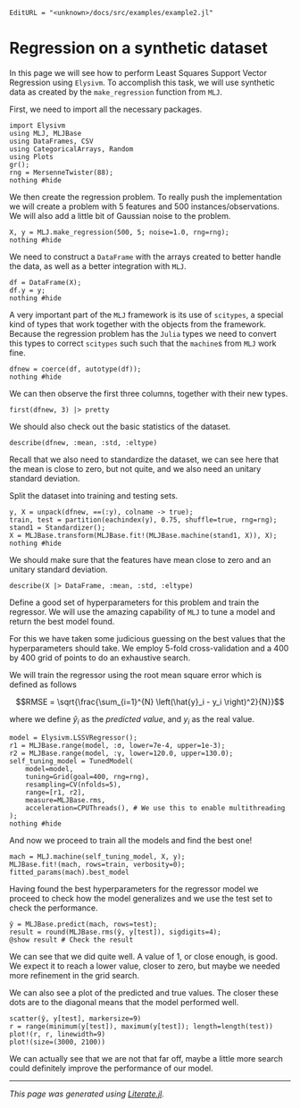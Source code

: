```@meta
EditURL = "<unknown>/docs/src/examples/example2.jl"
```

# Regression on a synthetic dataset

In this page we will see how to perform Least Squares Support Vector Regression using
`Elysivm`. To accomplish this task, we will use synthetic data as created by the
`make_regression` function from `MLJ`.

First, we need to import all the necessary packages.

```@example example2
import Elysivm
using MLJ, MLJBase
using DataFrames, CSV
using CategoricalArrays, Random
using Plots
gr();
rng = MersenneTwister(88);
nothing #hide
```

We then create the regression problem. To really push the implementation we will create
a problem with 5 features and 500 instances/observations. We will also add a little bit
of Gaussian noise to the problem.

```@example example2
X, y = MLJ.make_regression(500, 5; noise=1.0, rng=rng);
nothing #hide
```

We need to construct a `DataFrame` with the arrays created to better handle the data,
as well as a better integration with `MLJ`.

```@example example2
df = DataFrame(X);
df.y = y;
nothing #hide
```

A very important part of the `MLJ` framework is its use of `scitypes`, a special kind of
types that work together with the objects from the framework. Because the regression
problem has the `Julia` types we need to convert this types to correct `scitypes` such
such that the `machine`s from `MLJ` work fine.

```@example example2
dfnew = coerce(df, autotype(df));
nothing #hide
```

We can then observe the first three columns, together with their new types.

```@example example2
first(dfnew, 3) |> pretty
```

We should also check out the basic statistics of the dataset.

```@example example2
describe(dfnew, :mean, :std, :eltype)
```

Recall that we also need to standardize the dataset, we can see here that the mean is
close to zero, but not quite, and we also need an unitary standard deviation.

Split the dataset into training and testing sets.

```@example example2
y, X = unpack(dfnew, ==(:y), colname -> true);
train, test = partition(eachindex(y), 0.75, shuffle=true, rng=rng);
stand1 = Standardizer();
X = MLJBase.transform(MLJBase.fit!(MLJBase.machine(stand1, X)), X);
nothing #hide
```

We should make sure that the features have mean close to zero and an unitary standard
deviation.

```@example example2
describe(X |> DataFrame, :mean, :std, :eltype)
```

Define a good set of hyperparameters for this problem and train the regressor. We will
use the amazing capability of `MLJ` to tune a model and return the best model found.

For this we have taken some judicious guessing on the best values that the hyperparameters
should take. We employ 5-fold cross-validation and a 400 by 400 grid of points to do
an exhaustive search.

We will train the regressor using the root mean square error which is defined as follows

```math
RMSE = \sqrt{\frac{\sum_{i=1}^{N} \left(\hat{y}_i - y_i \right)^2}{N}}
```

where we define $\hat{y}_i$ as the *predicted value*, and $y_i$ as the real value.

```@example example2
model = Elysivm.LSSVRegressor();
r1 = MLJBase.range(model, :σ, lower=7e-4, upper=1e-3);
r2 = MLJBase.range(model, :γ, lower=120.0, upper=130.0);
self_tuning_model = TunedModel(
    model=model,
    tuning=Grid(goal=400, rng=rng),
    resampling=CV(nfolds=5),
    range=[r1, r2],
    measure=MLJBase.rms,
    acceleration=CPUThreads(), # We use this to enable multithreading
);
nothing #hide
```

And now we proceed to train all the models and find the best one!

```@example example2
mach = MLJ.machine(self_tuning_model, X, y);
MLJBase.fit!(mach, rows=train, verbosity=0);
fitted_params(mach).best_model
```

Having found the best hyperparameters for the regressor model we proceed to check how the
model generalizes and we use the test set to check the performance.

```@example example2
ŷ = MLJBase.predict(mach, rows=test);
result = round(MLJBase.rms(ŷ, y[test]), sigdigits=4);
@show result # Check the result
```

We can see that we did quite well. A value of 1, or close enough, is good. We expect it
to reach a lower value, closer to zero, but maybe we needed more refinement in the grid
search.

We can also see a plot of the predicted and true values. The closer these dots are to the
diagonal means that the model performed well.

```@example example2
scatter(ŷ, y[test], markersize=9)
r = range(minimum(y[test]), maximum(y[test]); length=length(test))
plot!(r, r, linewidth=9)
plot!(size=(3000, 2100))
```

We can actually see that we are not that far off, maybe a little more search could
definitely improve the performance of our model.

---

*This page was generated using [Literate.jl](https://github.com/fredrikekre/Literate.jl).*

